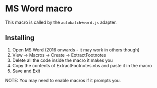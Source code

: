 # MS Word macro

This macro is called by the `autobatch+word.js` adapter.

## Installing

1. Open MS Word (2016 onwards - it may work in others though)
2. View -> Macros -> Create -> ExtractFootnotes
3. Delete all the code inside the macro it makes you
4. Copy the contents of ExtractFootnotes.vbs and paste it in the macro
5. Save and Exit

NOTE: You may need to enable macros if it prompts you.
